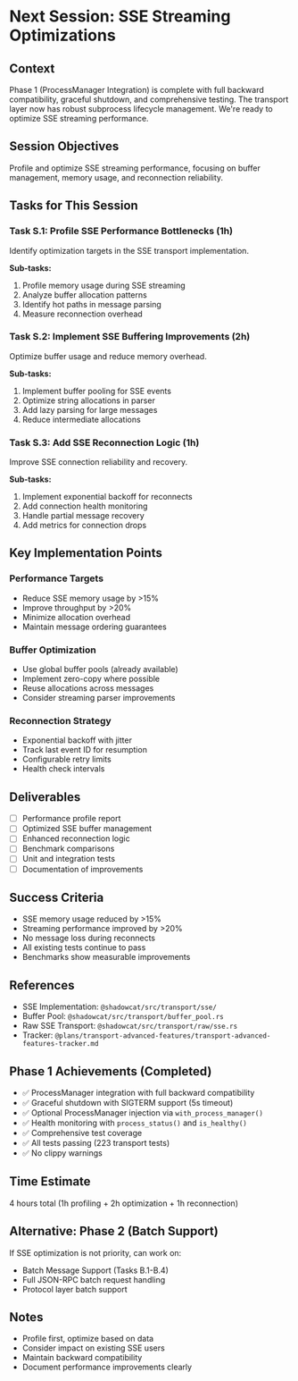 # Next Session: SSE Streaming Optimizations

## Context
Phase 1 (ProcessManager Integration) is complete with full backward compatibility, graceful shutdown, and comprehensive testing. The transport layer now has robust subprocess lifecycle management. We're ready to optimize SSE streaming performance.

## Session Objectives
Profile and optimize SSE streaming performance, focusing on buffer management, memory usage, and reconnection reliability.

## Tasks for This Session

### Task S.1: Profile SSE Performance Bottlenecks (1h)
Identify optimization targets in the SSE transport implementation.

**Sub-tasks:**
1. Profile memory usage during SSE streaming
2. Analyze buffer allocation patterns
3. Identify hot paths in message parsing
4. Measure reconnection overhead

### Task S.2: Implement SSE Buffering Improvements (2h)
Optimize buffer usage and reduce memory overhead.

**Sub-tasks:**
1. Implement buffer pooling for SSE events
2. Optimize string allocations in parser
3. Add lazy parsing for large messages
4. Reduce intermediate allocations

### Task S.3: Add SSE Reconnection Logic (1h)
Improve SSE connection reliability and recovery.

**Sub-tasks:**
1. Implement exponential backoff for reconnects
2. Add connection health monitoring
3. Handle partial message recovery
4. Add metrics for connection drops

## Key Implementation Points

### Performance Targets
- Reduce SSE memory usage by >15%
- Improve throughput by >20%
- Minimize allocation overhead
- Maintain message ordering guarantees

### Buffer Optimization
- Use global buffer pools (already available)
- Implement zero-copy where possible
- Reuse allocations across messages
- Consider streaming parser improvements

### Reconnection Strategy
- Exponential backoff with jitter
- Track last event ID for resumption
- Configurable retry limits
- Health check intervals

## Deliverables
- [ ] Performance profile report
- [ ] Optimized SSE buffer management
- [ ] Enhanced reconnection logic
- [ ] Benchmark comparisons
- [ ] Unit and integration tests
- [ ] Documentation of improvements

## Success Criteria
- SSE memory usage reduced by >15%
- Streaming performance improved by >20%
- No message loss during reconnects
- All existing tests continue to pass
- Benchmarks show measurable improvements

## References
- SSE Implementation: `@shadowcat/src/transport/sse/`
- Buffer Pool: `@shadowcat/src/transport/buffer_pool.rs`
- Raw SSE Transport: `@shadowcat/src/transport/raw/sse.rs`
- Tracker: `@plans/transport-advanced-features/transport-advanced-features-tracker.md`

## Phase 1 Achievements (Completed)
- ✅ ProcessManager integration with full backward compatibility
- ✅ Graceful shutdown with SIGTERM support (5s timeout)
- ✅ Optional ProcessManager injection via `with_process_manager()`
- ✅ Health monitoring with `process_status()` and `is_healthy()`
- ✅ Comprehensive test coverage
- ✅ All tests passing (223 transport tests)
- ✅ No clippy warnings

## Time Estimate
4 hours total (1h profiling + 2h optimization + 1h reconnection)

## Alternative: Phase 2 (Batch Support)
If SSE optimization is not priority, can work on:
- Batch Message Support (Tasks B.1-B.4)
- Full JSON-RPC batch request handling
- Protocol layer batch support

## Notes
- Profile first, optimize based on data
- Consider impact on existing SSE users
- Maintain backward compatibility
- Document performance improvements clearly